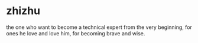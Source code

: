 # zhizhu
the one who want to become a technical expert from the very beginning, for ones he love and love him, for becoming brave and wise. 
